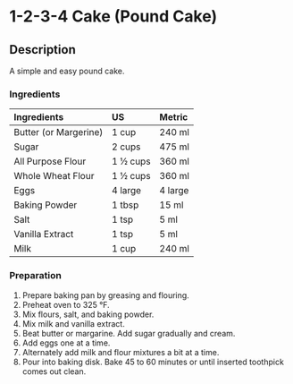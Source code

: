 # 1-2-3-4 Cake (Pound Cake)

## Description

A simple and easy pound cake.

### Ingredients

|Ingredients | US    |Metric |
|:-----------|:------|:------|
| Butter (or Margerine) | 1 cup | 240 ml |
| Sugar | 2 cups | 475 ml |
| All Purpose Flour | 1 &frac12; cups | 360 ml |
| Whole Wheat Flour | 1 &frac12; cups | 360 ml |
| Eggs | 4 large | 4 large |
| Baking Powder | 1 tbsp | 15 ml |
| Salt | 1 tsp | 5 ml |
| Vanilla Extract | 1 tsp | 5 ml |
| Milk | 1 cup | 240 ml |

### Preparation

1. Prepare baking pan by greasing and flouring.
1. Preheat oven to 325 &deg;F.
1. Mix flours, salt, and baking powder.
1. Mix milk and vanilla extract.
1. Beat butter or margarine. Add sugar gradually and cream.
1. Add eggs one at a time.
1. Alternately add milk and flour mixtures a bit at a time.
1. Pour into baking disk. Bake 45 to 60 minutes or until inserted toothpick comes out clean.
